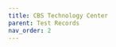```yaml
---
title: CBS Technology Center
parent: Test Records
nav_order: 2
---
```




<div id="adobe-dc-view"></div>
<script src="https://acrobatservices.adobe.com/view-sdk/viewer.js"></script>
<script type="text/javascript">
	document.addEventListener("adobe_dc_view_sdk.ready", function(){ 
		var adobeDCView = new AdobeDC.View({clientId: "5aca0821dfc443928ce227808de9010e", divId: "adobe-dc-view"});
		adobeDCView.previewFile({
			content:{location: {url: "https://acrobatservices.adobe.com/view-sdk-demo/PDFs/Bodea Brochure.pdf"}},
			metaData:{fileName: "Bodea Brochure.pdf"}
		}, {});
	});
</script>
